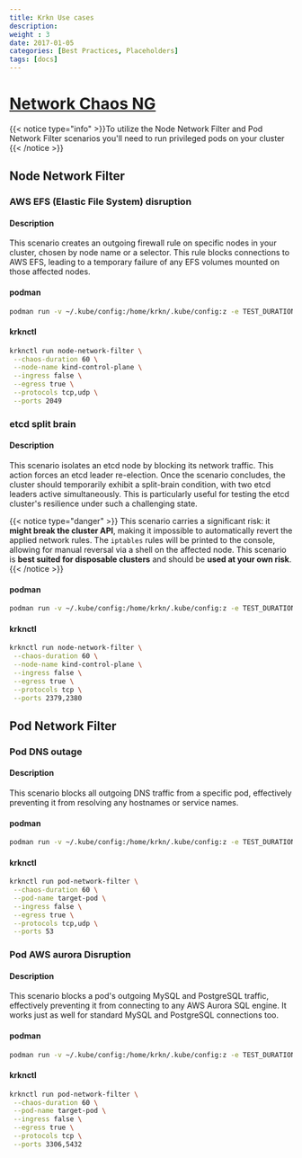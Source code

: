 ```yaml
---
title: Krkn Use cases
description: 
weight : 3
date: 2017-01-05
categories: [Best Practices, Placeholders]
tags: [docs]
---
```


# [Network Chaos NG](docs/scenarios/network-chaos-ng-scenarios/_index.md)

{{< notice type="info" >}}To utilize the Node Network Filter and Pod Network Filter scenarios you'll need to run privileged pods on your cluster {{< /notice >}}

## Node Network Filter 

### AWS EFS (Elastic File System) disruption
#### Description
This scenario creates an outgoing firewall rule on specific nodes in your cluster, chosen by node name or a selector. This rule blocks connections to AWS EFS, leading to a temporary failure of any EFS volumes mounted on those affected nodes.

#### podman

```bash
podman run -v ~/.kube/config:/home/krkn/.kube/config:z -e TEST_DURATION="60" -e INGRESS="false" -e EGRESS="true" -e PROTOCOLS="tcp,udp" -e PORTS="2049" -e NODE_NAME="kind-control-plane" quay.io/krkn-chaos/krkn-hub:node-network-filter
```

#### krknctl 

```bash
krknctl run node-network-filter \
 --chaos-duration 60 \
 --node-name kind-control-plane \
 --ingress false \
 --egress true \
 --protocols tcp,udp \
 --ports 2049
```

### etcd split brain
#### Description
This scenario isolates an etcd node by blocking its network traffic. This action forces an etcd leader re-election. Once the scenario concludes, the cluster should temporarily exhibit a split-brain condition, with two etcd leaders active simultaneously. This is particularly useful for testing the etcd cluster's resilience under such a challenging state.


{{< notice type="danger" >}} This scenario carries a significant risk: it **might break the cluster API**, making it impossible to automatically revert the applied network rules. The `iptables` rules will be printed to the console, allowing for manual reversal via a shell on the affected node. This scenario is **best suited for disposable clusters** and should be **used at your own risk**. {{< /notice >}}



#### podman
```bash
podman run -v ~/.kube/config:/home/krkn/.kube/config:z -e TEST_DURATION="60" -e INGRESS="false" -e EGRESS="true" -e PROTOCOLS="tcp" -e PORTS="2379,2380" -e NODE_NAME="kind-control-plane" quay.io/krkn-chaos/krkn-hub:node-network-filter
```
#### krknctl
```bash
krknctl run node-network-filter \
 --chaos-duration 60 \
 --node-name kind-control-plane \
 --ingress false \
 --egress true \
 --protocols tcp \
 --ports 2379,2380
```
## Pod Network Filter
### Pod DNS outage
#### Description
This scenario blocks all outgoing DNS traffic from a specific pod, effectively preventing it from resolving any hostnames or service names.
#### podman
```bash
podman run -v ~/.kube/config:/home/krkn/.kube/config:z -e TEST_DURATION="60" -e INGRESS="false" -e EGRESS="true" -e PROTOCOLS="tcp,udp" -e PORTS="53" -e POD_NAME="target-pod" quay.io/krkn-chaos/krkn-hub:pod-network-filter
```
#### krknctl
```bash
krknctl run pod-network-filter \
 --chaos-duration 60 \
 --pod-name target-pod \
 --ingress false \
 --egress true \
 --protocols tcp,udp \
 --ports 53
```
### Pod AWS aurora Disruption
#### Description
This scenario blocks a pod's outgoing MySQL and PostgreSQL traffic, effectively preventing it from connecting to any AWS Aurora SQL engine. It works just as well for standard MySQL and PostgreSQL connections too.
#### podman
```bash
podman run -v ~/.kube/config:/home/krkn/.kube/config:z -e TEST_DURATION="60" -e INGRESS="false" -e EGRESS="true" -e PROTOCOLS="tcp" -e PORTS="3306,5432" -e POD_NAME="target-pod" quay.io/krkn-chaos/krkn-hub:pod-network-filter
```
#### krknctl
```bash
krknctl run pod-network-filter \
 --chaos-duration 60 \
 --pod-name target-pod \
 --ingress false \
 --egress true \
 --protocols tcp \
 --ports 3306,5432
```